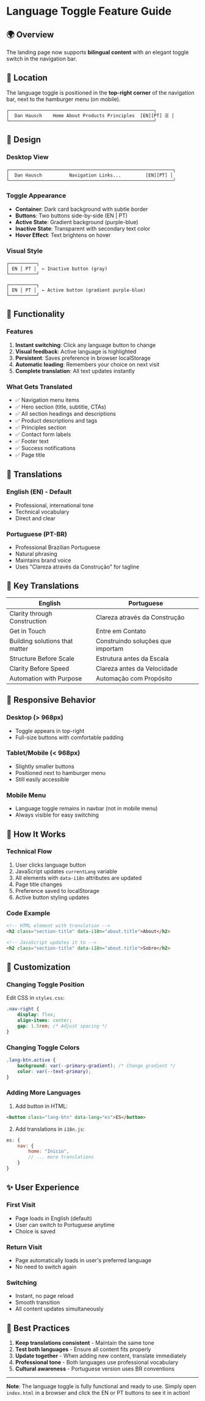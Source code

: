 # Language Toggle Feature Guide

## 🌍 Overview

The landing page now supports **bilingual content** with an elegant toggle switch in the navigation bar.

## 📍 Location

The language toggle is positioned in the **top-right corner** of the navigation bar, next to the hamburger menu (on mobile).

```
┌─────────────────────────────────────────────────────┐
│  Dan Hausch    Home About Products Principles  [EN][PT] ☰ │
└─────────────────────────────────────────────────────┘
```

## 🎨 Design

### Desktop View
```
┌────────────────────────────────────────────────────────────┐
│  Dan Hausch          Navigation Links...         [EN][PT] │
└────────────────────────────────────────────────────────────┘
```

### Toggle Appearance
- **Container**: Dark card background with subtle border
- **Buttons**: Two buttons side-by-side (EN | PT)
- **Active State**: Gradient background (purple-blue)
- **Inactive State**: Transparent with secondary text color
- **Hover Effect**: Text brightens on hover

### Visual Style
```
┌──────────┐
│ EN │ PT │  ← Inactive button (gray)
└──────────┘

┌──────────┐
│ EN │ PT │  ← Active button (gradient purple-blue)
└──────────┘
```

## 🔧 Functionality

### Features
1. **Instant switching**: Click any language button to change
2. **Visual feedback**: Active language is highlighted
3. **Persistent**: Saves preference in browser localStorage
4. **Automatic loading**: Remembers your choice on next visit
5. **Complete translation**: All text updates instantly

### What Gets Translated
- ✅ Navigation menu items
- ✅ Hero section (title, subtitle, CTAs)
- ✅ All section headings and descriptions
- ✅ Product descriptions and tags
- ✅ Principles section
- ✅ Contact form labels
- ✅ Footer text
- ✅ Success notifications
- ✅ Page title

## 💬 Translations

### English (EN) - Default
- Professional, international tone
- Technical vocabulary
- Direct and clear

### Portuguese (PT-BR)
- Professional Brazilian Portuguese
- Natural phrasing
- Maintains brand voice
- Uses "Clareza através da Construção" for tagline

## 🎯 Key Translations

| English | Portuguese |
|---------|------------|
| Clarity through Construction | Clareza através da Construção |
| Get in Touch | Entre em Contato |
| Building solutions that matter | Construindo soluções que importam |
| Structure Before Scale | Estrutura antes da Escala |
| Clarity Before Speed | Clareza antes da Velocidade |
| Automation with Purpose | Automação com Propósito |

## 📱 Responsive Behavior

### Desktop (> 968px)
- Toggle appears in top-right
- Full-size buttons with comfortable padding

### Tablet/Mobile (< 968px)
- Slightly smaller buttons
- Positioned next to hamburger menu
- Still easily accessible

### Mobile Menu
- Language toggle remains in navbar (not in mobile menu)
- Always visible for easy switching

## 🔄 How It Works

### Technical Flow
1. User clicks language button
2. JavaScript updates `currentLang` variable
3. All elements with `data-i18n` attributes are updated
4. Page title changes
5. Preference saved to localStorage
6. Active button styling updates

### Code Example
```html
<!-- HTML element with translation -->
<h2 class="section-title" data-i18n="about.title">About</h2>

<!-- JavaScript updates it to -->
<h2 class="section-title" data-i18n="about.title">Sobre</h2>
```

## 🎨 Customization

### Changing Toggle Position
Edit CSS in `styles.css`:
```css
.nav-right {
    display: flex;
    align-items: center;
    gap: 1.5rem; /* Adjust spacing */
}
```

### Changing Toggle Colors
```css
.lang-btn.active {
    background: var(--primary-gradient); /* Change gradient */
    color: var(--text-primary);
}
```

### Adding More Languages
1. Add button in HTML:
```html
<button class="lang-btn" data-lang="es">ES</button>
```

2. Add translations in `i18n.js`:
```javascript
es: {
    nav: {
        home: "Inicio",
        // ... more translations
    }
}
```

## ✨ User Experience

### First Visit
- Page loads in English (default)
- User can switch to Portuguese anytime
- Choice is saved

### Return Visit
- Page automatically loads in user's preferred language
- No need to switch again

### Switching
- Instant, no page reload
- Smooth transition
- All content updates simultaneously

## 🎯 Best Practices

1. **Keep translations consistent** - Maintain the same tone
2. **Test both languages** - Ensure all content fits properly
3. **Update together** - When adding new content, translate immediately
4. **Professional tone** - Both languages use professional vocabulary
5. **Cultural awareness** - Portuguese version uses BR conventions

---

**Note**: The language toggle is fully functional and ready to use. Simply open `index.html` in a browser and click the EN or PT buttons to see it in action!


